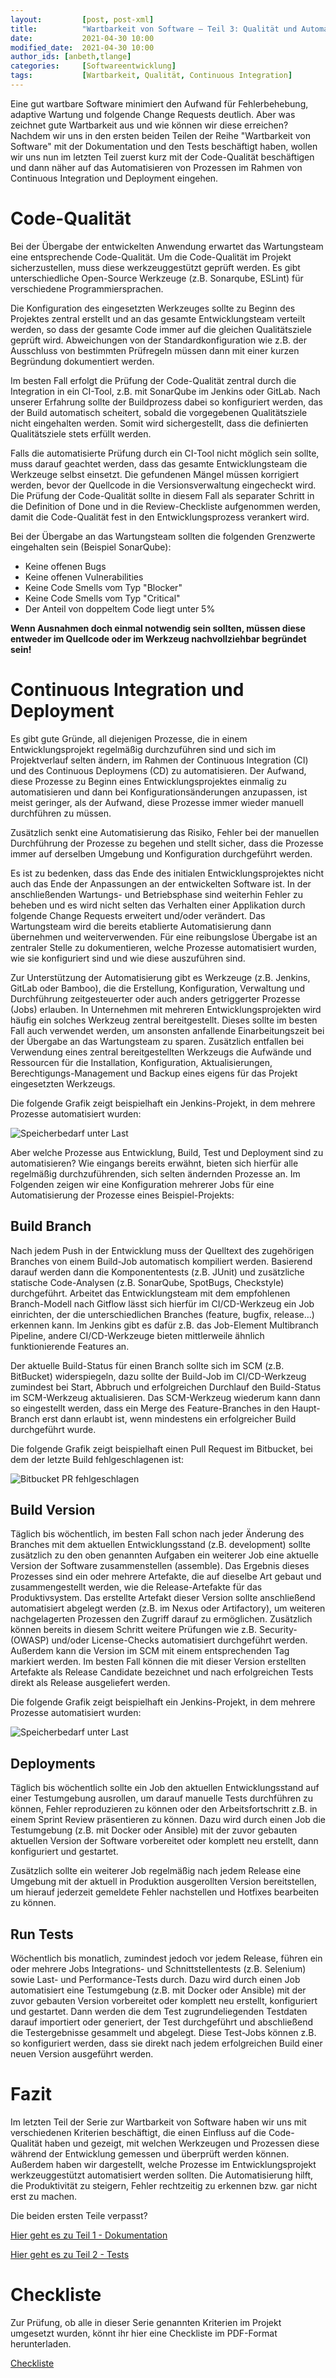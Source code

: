 ```yaml
---
layout:			[post, post-xml]											# Pflichtfeld. Nicht ändern!
title:			"Wartbarkeit von Software – Teil 3: Qualität und Automatisierung"	# Pflichtfeld. Bitte einen Titel für den Blog Post angeben.
date:			2021-04-30 10:00											# Pflichtfeld. Format "YYYY-MM-DD HH:MM". Muss für Veröffentlichung in der Vergangenheit liegen. (Für Preview egal)
modified_date: 	2021-04-30 10:00											# Optional. Muss angegeben werden, wenn eine bestehende Datei geändert wird.
author_ids: [anbeth,tlange]												# Pflichtfeld. Es muss in der "authors.yml" einen Eintrag mit diesem Namen geben.
categories: 	[Softwareentwicklung]										# Pflichtfeld. Maximal eine der angegebenen Kategorien verwenden.
tags:			[Wartbarkeit, Qualität, Continuous Integration]				# Bitte auf Großschreibung achten.
---
```



Eine gut wartbare Software minimiert den Aufwand für Fehlerbehebung, adaptive Wartung und folgende Change Requests deutlich.
Aber was zeichnet gute Wartbarkeit aus und wie können wir diese erreichen?
Nachdem wir uns in den ersten beiden Teilen der Reihe "Wartbarkeit von Software" mit der Dokumentation und den Tests beschäftigt haben, wollen wir uns nun im letzten Teil zuerst kurz mit der Code-Qualität beschäftigen und dann näher auf das Automatisieren von Prozessen im Rahmen von Continuous Integration und Deployment eingehen.

# Code-Qualität

Bei der Übergabe der entwickelten Anwendung erwartet das Wartungsteam eine entsprechende Code-Qualität.
Um die Code-Qualität im Projekt sicherzustellen, muss diese werkzeuggestützt geprüft werden.
Es gibt unterschiedliche Open-Source Werkzeuge (z.B. Sonarqube, ESLint) für verschiedene Programmiersprachen.

Die Konfiguration des eingesetzten Werkzeuges sollte zu Beginn des Projektes zentral erstellt und an das gesamte Entwicklungsteam verteilt werden, so dass der gesamte Code immer auf die gleichen Qualitätsziele geprüft wird.
Abweichungen von der Standardkonfiguration wie z.B. der Ausschluss von bestimmten Prüfregeln müssen dann mit einer kurzen Begründung dokumentiert werden.

Im besten Fall erfolgt die Prüfung der Code-Qualität zentral durch die Integration in ein CI-Tool, z.B. mit SonarQube im Jenkins oder GitLab.
Nach unserer Erfahrung sollte der Buildprozess dabei so konfiguriert werden, das der Build automatisch scheitert, sobald die vorgegebenen Qualitätsziele nicht eingehalten werden.
Somit wird sichergestellt, dass die definierten Qualitätsziele stets erfüllt werden.

Falls die automatisierte Prüfung durch ein CI-Tool nicht möglich sein sollte, muss darauf geachtet werden, dass das gesamte Entwicklungsteam die Werkzeuge selbst einsetzt.
Die gefundenen Mängel müssen korrigiert werden, bevor der Quellcode in die Versionsverwaltung eingecheckt wird.
Die Prüfung der Code-Qualität sollte in diesem Fall als separater Schritt in die Definition of Done und in die Review-Checkliste aufgenommen werden, damit die Code-Qualität fest in den Entwicklungsprozess verankert wird.

Bei der Übergabe an das Wartungsteam sollten die folgenden Grenzwerte eingehalten sein (Beispiel SonarQube):

* Keine offenen Bugs
* Keine offenen Vulnerabilities
* Keine Code Smells vom Typ "Blocker"
* Keine Code Smells vom Typ "Critical"
* Der Anteil von doppeltem Code liegt unter 5%

__Wenn Ausnahmen doch einmal notwendig sein sollten, müssen diese entweder im Quellcode oder im Werkzeug nachvollziehbar begründet sein!__

# Continuous Integration und Deployment

Es gibt gute Gründe, all diejenigen Prozesse, die in einem Entwicklungsprojekt regelmäßig durchzuführen sind und sich im Projektverlauf selten ändern, im Rahmen der Continuous Integration (CI) und des Continuous Deploymens (CD) zu automatisieren.
Der Aufwand, diese Prozesse zu Beginn eines Entwicklungsprojektes einmalig zu automatisieren und dann bei Konfigurationsänderungen anzupassen, ist meist geringer, als der Aufwand, diese Prozesse immer wieder manuell durchführen zu müssen.

Zusätzlich senkt eine Automatisierung das Risiko, Fehler bei der manuellen Durchführung der Prozesse zu begehen und stellt sicher, dass die Prozesse immer auf derselben Umgebung und Konfiguration durchgeführt werden.

Es ist zu bedenken, dass das Ende des initialen Entwicklungsprojektes nicht auch das Ende der Anpassungen an der entwickelten Software ist.
In der anschließenden Wartungs- und Betriebsphase sind weiterhin Fehler zu beheben und es wird nicht selten das Verhalten einer Applikation durch folgende Change Requests erweitert und/oder verändert.
Das Wartungsteam wird die bereits etablierte Automatisierung dann übernehmen und weiterverwenden.
Für eine reibungslose Übergabe ist an zentraler Stelle zu dokumentieren, welche Prozesse automatisiert wurden, wie sie konfiguriert sind und wie diese auszuführen sind.

Zur Unterstützung der Automatisierung gibt es Werkzeuge (z.B. Jenkins, GitLab oder Bamboo), die die Erstellung, Konfiguration, Verwaltung und Durchführung zeitgesteuerter oder auch anders getriggerter Prozesse (Jobs) erlauben.
In Unternehmen mit mehreren Entwicklungsprojekten wird häufig ein solches Werkzeug zentral bereitgestellt.
Dieses sollte im besten Fall auch verwendet werden, um ansonsten anfallende Einarbeitungszeit bei der Übergabe an das Wartungsteam zu sparen.
Zusätzlich entfallen bei Verwendung eines zentral bereitgestellten Werkzeugs die Aufwände und Ressourcen für die Installation, Konfiguration, Aktualisierungen, Berechtigungs-Management und Backup eines eigens für das Projekt eingesetzten Werkzeugs.

Die folgende Grafik zeigt beispielhaft ein Jenkins-Projekt, in dem mehrere Prozesse automatisiert wurden:

![Speicherbedarf unter Last](/assets/images/posts/wartbarkeit-von-software-teil-3/jenkins-job-list.png)

Aber welche Prozesse aus Entwicklung, Build, Test und Deployment sind zu automatisieren?
Wie eingangs bereits erwähnt, bieten sich hierfür alle regelmäßig durchzuführenden, sich selten ändernden Prozesse an.
Im Folgenden zeigen wir eine Konfiguration mehrerer Jobs für eine Automatisierung der Prozesse eines Beispiel-Projekts:

## Build Branch

Nach jedem Push in der Entwicklung muss der Quelltext des zugehörigen Branches von einem Build-Job automatisch kompiliert werden.
Basierend darauf werden dann die Komponententests (z.B. JUnit) und zusätzliche statische Code-Analysen (z.B. SonarQube, SpotBugs, Checkstyle) durchgeführt.
Arbeitet das Entwicklungsteam mit dem empfohlenen Branch-Modell nach Gitflow lässt sich hierfür im CI/CD-Werkzeug ein Job einrichten, der die unterschiedlichen Branches (feature, bugfix, release…) erkennen kann.
Im Jenkins gibt es dafür z.B. das Job-Element Multibranch Pipeline, andere CI/CD-Werkzeuge bieten mittlerweile ähnlich funktionierende Features an.

Der aktuelle Build-Status für einen Branch sollte sich im SCM (z.B. BitBucket) widerspiegeln, dazu sollte der Build-Job im CI/CD-Werkzeug zumindest bei Start, Abbruch und erfolgreichen Durchlauf den Build-Status im SCM-Werkzeug aktualisieren.
Das SCM-Werkzeug wiederum kann dann so eingestellt werden, dass ein Merge des Feature-Branches in den Haupt-Branch erst dann erlaubt ist, wenn mindestens ein erfolgreicher Build durchgeführt wurde.

Die folgende Grafik zeigt beispielhaft einen Pull Request im Bitbucket, bei dem der letzte Build fehlgeschlagenen ist: 

![Bitbucket PR fehlgeschlagen](/assets/images/posts/wartbarkeit-von-software-teil-3/bitbucket-pr-failed.png)

##	Build Version

Täglich bis wöchentlich, im besten Fall schon nach jeder Änderung des Branches mit dem aktuellen Entwicklungsstand (z.B. development) sollte zusätzlich zu den oben genannten Aufgaben ein weiterer Job eine aktuelle Version der Software zusammenstellen (assemble).
Das Ergebnis dieses Prozesses sind ein oder mehrere Artefakte, die auf dieselbe Art gebaut und zusammengestellt werden, wie die Release-Artefakte für das Produktivsystem.
Das erstellte Artefakt dieser Version sollte anschließend automatisiert abgelegt werden (z.B. im Nexus oder Artifactory), um weiteren nachgelagerten Prozessen den Zugriff darauf zu ermöglichen.
Zusätzlich können bereits in diesem Schritt weitere Prüfungen wie z.B. Security- (OWASP) und/oder License-Checks automatisiert durchgeführt werden.
Außerdem kann die Version im SCM mit einem entsprechenden Tag markiert werden.
Im besten Fall können die mit dieser Version erstellten Artefakte als Release Candidate bezeichnet und nach erfolgreichen Tests direkt als Release ausgeliefert werden.

Die folgende Grafik zeigt beispielhaft ein Jenkins-Projekt, in dem mehrere Prozesse automatisiert wurden:

![Speicherbedarf unter Last](/assets/images/posts/wartbarkeit-von-software-teil-3/jenkins-job-create-rc.png)

## Deployments

Täglich bis wöchentlich sollte ein Job den aktuellen Entwicklungsstand auf einer Testumgebung ausrollen, um darauf manuelle Tests durchführen zu können, Fehler reproduzieren zu können oder den Arbeitsfortschritt z.B. in einem Sprint Review präsentieren zu können.
Dazu wird durch einen Job die Testumgebung (z.B. mit Docker oder Ansible) mit der zuvor gebauten aktuellen Version der Software vorbereitet oder komplett neu erstellt, dann konfiguriert und gestartet.

Zusätzlich sollte ein weiterer Job regelmäßig nach jedem Release eine Umgebung mit der aktuell in Produktion ausgerollten Version bereitstellen, um hierauf jederzeit gemeldete Fehler nachstellen und Hotfixes bearbeiten zu können.

## Run Tests

Wöchentlich bis monatlich, zumindest jedoch vor jedem Release, führen ein oder mehrere Jobs Integrations- und Schnittstellentests (z.B. Selenium) sowie Last- und Performance-Tests durch.
Dazu wird durch einen Job automatisiert eine Testumgebung (z.B. mit Docker oder Ansible) mit der zuvor gebauten Version vorbereitet oder komplett neu erstellt, konfiguriert und gestartet.
Dann werden die dem Test zugrundeliegenden Testdaten darauf importiert oder generiert, der Test durchgeführt und abschließend die Testergebnisse gesammelt und abgelegt.
Diese Test-Jobs können z.B. so konfiguriert werden, dass sie direkt nach jedem erfolgreichen Build einer neuen Version ausgeführt werden.

# Fazit

Im letzten Teil der Serie zur Wartbarkeit von Software haben wir uns mit verschiedenen Kriterien beschäftigt, die einen Einfluss auf die Code-Qualität haben und gezeigt, mit welchen Werkzeugen und Prozessen diese während der Entwicklung gemessen und überprüft werden können.
Außerdem haben wir dargestellt, welche Prozesse im Entwicklungsprojekt werkzeuggestützt automatisiert werden sollten.
Die Automatisierung hilft, die Produktivität zu steigern, Fehler rechtzeitig zu erkennen bzw. gar nicht erst zu machen.

Die beiden ersten Teile verpasst?

[Hier geht es zu Teil 1 - Dokumentation](https://www.adesso.de/de/news/blog/wartbarkeit-von-software-teil-1-dokumentation.jsp)

[Hier geht es zu Teil 2 - Tests](https://www.adesso.de/de/news/blog/wartbarkeit-von-software-teil-2-tests.jsp)

# Checkliste

Zur Prüfung, ob alle in dieser Serie genannten Kriterien im Projekt umgesetzt wurden, könnt ihr hier eine Checkliste im PDF-Format herunterladen.

[Checkliste](/assets/images/posts/wartbarkeit-von-software-teil-3/checkliste.pdf)
